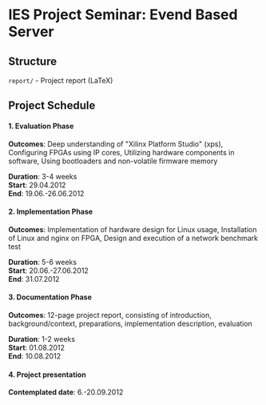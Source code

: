 IES Project Seminar: Evend Based Server
===============


## Structure

`report/` - Project report (LaTeX)


## Project Schedule

#### 1. Evaluation Phase

**Outcomes**: Deep understanding of "Xilinx Platform Studio" (xps), Configuring FPGAs using IP cores, Utilizing hardware components in software, Using bootloaders and non-volatile firmware memory

**Duration**: 3-4 weeks  
**Start**: 29.04.2012  
**End**: 19.06.-26.06.2012

#### 2. Implementation Phase

**Outcomes**: Implementation of hardware design for Linux usage, Installation of Linux and nginx on FPGA, Design and execution of a network benchmark test

**Duration**: 5-6 weeks  
**Start**: 20.06.-27.06.2012  
**End**: 31.07.2012

#### 3. Documentation Phase

**Outcomes**: 12-page project report, consisting of introduction, background/context, preparations, implementation description, evaluation

**Duration**: 1-2 weeks  
**Start**: 01.08.2012  
**End**: 10.08.2012

#### 4. Project presentation

**Contemplated date**: 6.-20.09.2012